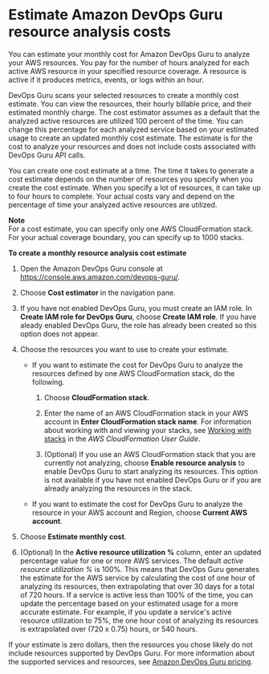 # Estimate Amazon DevOps Guru resource analysis costs<a name="cost-estimate"></a>

You can estimate your monthly cost for Amazon DevOps Guru to analyze your AWS resources\. You pay for the number of hours analyzed for each active AWS resource in your specified resource coverage\. A resource is active if it produces metrics, events, or logs within an hour\.

DevOps Guru scans your selected resources to create a monthly cost estimate\. You can view the resources, their hourly billable price, and their estimated monthly charge\. The cost estimator assumes as a default that the analyzed active resources are utilized 100 percent of the time\. You can change this percentage for each analyzed service based on your estimated usage to create an updated monthly cost estimate\. The estimate is for the cost to analyze your resources and does not include costs associated with DevOps Guru API calls\. 

You can create one cost estimate at a time\. The time it takes to generate a cost estimate depends on the number of resources you specify when you create the cost estimate\. When you specify a lot of resources, it can take up to four hours to complete\. Your actual costs vary and depend on the percentage of time your analyzed active resources are utilized\.

**Note**  
For a cost estimate, you can specify only one AWS CloudFormation stack\. For your actual coverage boundary, you can specify up to 1000 stacks\.

**To create a monthly resource analysis cost estimate**

1. Open the Amazon DevOps Guru console at [https://console\.aws\.amazon\.com/devops\-guru/](https://console.aws.amazon.com/devops-guru/)\.

1. Choose **Cost estimator** in the navigation pane\. 

1. If you have not enabled DevOps Guru, you must create an IAM role\. In **Create IAM role for DevOps Guru**, choose **Create IAM role**\. If you have aleady enabled DevOps Guru, the role has already been created so this option does not appear\.

1. Choose the resources you want to use to create your estimate\.
   + If you want to estimate the cost for DevOps Guru to analyze the resources defined by one AWS CloudFormation stack, do the following\.

     1. Choose **CloudFormation stack**\.

     1. Enter the name of an AWS CloudFormation stack in your AWS account in **Enter CloudFormation stack name**\. For information about working with and viewing your stacks, see [Working with stacks](https://docs.aws.amazon.com/AWSCloudFormation/latest/UserGuide/stacks.html) in the *AWS CloudFormation User Guide*\.

     1. \(Optional\) If you use an AWS CloudFormation stack that you are currently not analyzing, choose **Enable resource analysis** to enable DevOps Guru to start analyzing its resources\. This option is not available if you have not enabled DevOps Guru or if you are already analyzing the resources in the stack\.
   + If you want to estimate the cost for DevOps Guru to analyze the resource in your AWS account and Region, choose **Current AWS account**\.

1. Choose **Estimate monthly cost**\.

1. \(Optional\) In the **Active resource utilization %** column, enter an updated percentage value for one or more AWS services\. The default *active resource utilization %* is 100%\. This means that DevOps Guru generates the estimate for the AWS service by calculating the cost of one hour of analyzing its resources, then extrapolating that over 30 days for a total of 720 hours\. If a service is active less than 100% of the time, you can update the percentage based on your estimated usage for a more accurate estimate\. For example, if you update a service's active resource utilization to 75%, the one hour cost of analyzing its resources is extrapolated over \(720 x 0\.75\) hours, or 540 hours\. 

If your estimate is zero dollars, then the resources you chose likely do not include resources supported by DevOps Guru\. For more information about the supported services and resources, see [Amazon DevOps Guru pricing](http://aws.amazon.com/devops-guru/pricing/)\. 